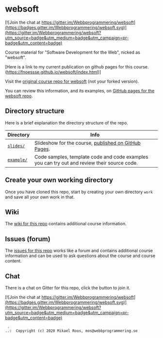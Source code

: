 # websoft

[![Join the chat at https://gitter.im/Webbprogrammering/websoft](https://badges.gitter.im/Webbprogrammering/websoft.svg)](https://gitter.im/Webbprogrammering/websoft?utm_source=badge&utm_medium=badge&utm_campaign=pr-badge&utm_content=badge)

Course material for "Software Development for the Web", nicked as "websoft".

[Here is a link to my current publication on github pages for this course.(https://fnoessse.github.io/websoft/index.html)]


Visit the [original course repo for websoft](https://github.com/Webbprogrammering/websoft) (not your forked version).

You can review this information, and its examples, on [GitHub pages for the websoft repo](https://webbprogrammering.github.io/websoft/).



## Directory structure

Here is a brief explanation the directory structure of the repo.

| Directory      | Info |
|----------------|------|
| [`slides/`](slides) | Slideshow for the course, [published on GitHub Pages](slides/).
| [`example/`](example) | Code samples, template code and code examples you can try out and review their source code.



## Create your own working directory

Once you have cloned this repo, start by creating your own directory `work` and save all your own work in that.



## Wiki

The [wiki for this repo](wiki) contains additional course information.



## Issues (forum)

The [issues for this repo](issues) works like a forum and contains additional course information and can be used to ask questions about the course and course content.



## Chat

There is a chat on Gitter for this repo, click the button to join it.

[![Join the chat at https://gitter.im/Webbprogrammering/websoft](https://badges.gitter.im/Webbprogrammering/websoft.svg)](https://gitter.im/Webbprogrammering/websoft?utm_source=badge&utm_medium=badge&utm_campaign=pr-badge&utm_content=badge)



```
 .
..:  Copyright (c) 2020 Mikael Roos, mos@webbprogrammering.se
```
